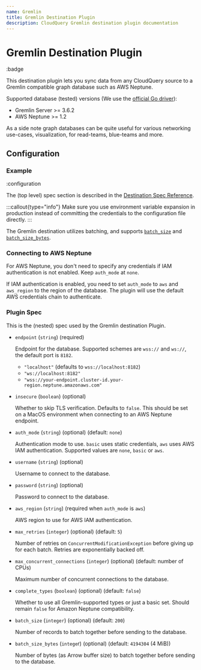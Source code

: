 ```yaml
---
name: Gremlin
title: Gremlin Destination Plugin
description: CloudQuery Gremlin destination plugin documentation
---
```

# Gremlin Destination Plugin

:badge

This destination plugin lets you sync data from any CloudQuery source to a Gremlin compatible graph database such as AWS Neptune.

Supported database (tested) versions (We use the [official Go driver](https://github.com/apache/tinkerpop/tree/master/gremlin-go)):

- Gremlin Server >= 3.6.2
- AWS Neptune >= 1.2

As a side note graph databases can be quite useful for various networking use-cases, visualization, for read-teams, blue-teams and more.

## Configuration

### Example

:configuration

The (top level) spec section is described in the [Destination Spec Reference](/docs/reference/destination-spec).

:::callout{type="info"}
Make sure you use environment variable expansion in production instead of committing the credentials to the configuration file directly.
:::

The Gremlin destination utilizes batching, and supports [`batch_size`](/docs/reference/destination-spec#batch_size) and [`batch_size_bytes`](/docs/reference/destination-spec#batch_size_bytes).

### Connecting to AWS Neptune

For AWS Neptune, you don't need to specify any credentials if IAM authentication is not enabled. Keep `auth_mode` at `none`.

If IAM authentication is enabled, you need to set `auth_mode` to `aws` and `aws_region` to the region of the database. The plugin will use the default AWS credentials chain to authenticate.

### Plugin Spec

This is the (nested) spec used by the Gremlin destination Plugin.

- `endpoint` (`string`) (required)

  Endpoint for the database. Supported schemes are `wss://` and `ws://`, the default port is `8182`.

  - `"localhost"` (defaults to `wss://localhost:8182`)
  - `"ws://localhost:8182"`
  - `"wss://your-endpoint.cluster-id.your-region.neptune.amazonaws.com"`

- `insecure` (`boolean`) (optional)

  Whether to skip TLS verification. Defaults to `false`. This should be set on a MacOS environment when connecting to an AWS Neptune endpoint.

- `auth_mode` (`string`) (optional) (default: `none`)

  Authentication mode to use. `basic` uses static credentials, `aws` uses AWS IAM authentication.
  Supported values are `none`, `basic` or `aws`.

- `username` (`string`) (optional)

  Username to connect to the database.

- `password` (`string`) (optional)

  Password to connect to the database.

- `aws_region` (`string`) (required when `auth_mode` is `aws`)

  AWS region to use for AWS IAM authentication.

- `max_retries` (`integer`) (optional) (default: `5`)

  Number of retries on `ConcurrentModificationException` before giving up for each batch.
  Retries are exponentially backed off.

- `max_concurrent_connections` (`integer`) (optional) (default: number of CPUs)

  Maximum number of concurrent connections to the database.

- `complete_types` (`boolean`) (optional) (default: `false`)

  Whether to use all Gremlin-supported types or just a basic set.
  Should remain `false` for Amazon Neptune compatibility.

- `batch_size` (`integer`) (optional) (default: `200`)

  Number of records to batch together before sending to the database.

- `batch_size_bytes` (`intege`r) (optional) (default: `4194304` (4 MiB))

  Number of bytes (as Arrow buffer size) to batch together before sending to the database.
